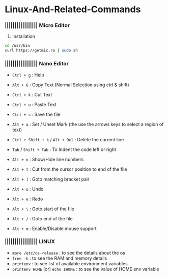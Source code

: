 # Linux-And-Related-Commands

### |||||||||||||||||  Micro Editor

1. Installation

```sh
cd /usr/bin
curl https://getmic.ro | sudo sh
```



### |||||||||||||||||  Nano Editor

- `Ctrl + g` : Help
- `Alt + 6` : Copy Text (Normal Selection using ctrl & shift)
- `Ctrl + k` : Cut Text
- `Ctrl + u` : Paste Text
- `Ctrl + s` : Save the file

- `Alt + a` : Set / Unset Mark (the use the arrows keys to select a region of text)
- `Ctrl + Shift + k` / `Alt + Del` : Delete the current line
- `Tab` / `Shift + Tab` : To Indent the code left or right
- `Alt + n` : Show/Hide line numbers
- `Alt + t` : Cut from the cursor position to end of the file

- `Alt + ]` : Goto matching bracket pair
- `Alt + u` : Undo
- `Alt + e` : Redo

- `Alt + \` : Goto start of the file
- `Alt + /` : Goto end of the file

- `Alt + m` : Enable/Disable mouse support

### |||||||||||||||||  LINUX

- `more /etc/os-release` : to see the details about the os
- `free -h` : to see the RAM and memory details
- `printenv` : to see list of available environment variables
- `printenv HOME` (or) `echo $HOME` : to see the value of HOME env variable
